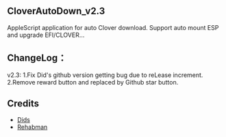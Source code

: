 ## CloverAutoDown_v2.3
AppleScript application for auto Clover download. Support auto mount ESP and upgrade EFI/CLOVER...


## ChangeLog：
v2.3: 1.Fix Did's github version getting bug due to reLease increment.  
      2.Remove reward button and replaced by  Github star button.

## Credits
- [Dids](https://github.com/Dids/clover-builder)
- [Rehabman](https://github.com/RehabMan)
